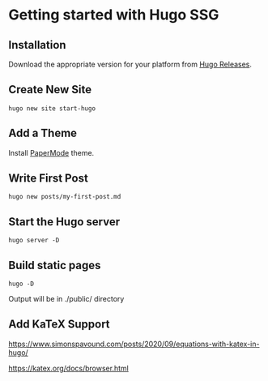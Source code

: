 # Getting started with Hugo SSG

## Installation

Download the appropriate version for your platform from [Hugo Releases](https://github.com/gohugoio/hugo/releases).

## Create New Site

```console
hugo new site start-hugo
```

## Add a Theme

Install [PaperMode](https://github.com/adityatelange/hugo-PaperMod/wiki/Installation) theme.

## Write First Post

```console
hugo new posts/my-first-post.md
```

## Start the Hugo server

```console
hugo server -D
```

## Build static pages

```console
hugo -D
```
Output will be in ./public/ directory

## Add KaTeX Support

https://www.simonspavound.com/posts/2020/09/equations-with-katex-in-hugo/

https://katex.org/docs/browser.html


